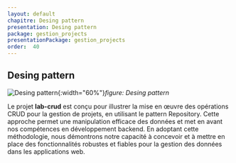 ```yaml
---
layout: default
chapitre: Desing pattern
presentation: Desing pattern
package: gestion_projects
presentationPackage: gestion_projects
order:  40
---
```


## Desing pattern


![Desing pattern](/prototype/Analyse-Techniques/Desing-pattern/images/Desing-pattern.jpg){:width="60%"}*figure: Desing pattern*




<!-- note -->


Le projet **lab-crud** est conçu pour illustrer la mise en œuvre des opérations CRUD pour la gestion de projets, en utilisant le pattern Repository. Cette approche permet une manipulation efficace des données et met en avant nos compétences en développement backend.
En adoptant cette méthodologie, nous démontrons notre capacité à concevoir et à mettre en place des fonctionnalités robustes et fiables pour la gestion des données dans les applications web.


<!-- new slide -->